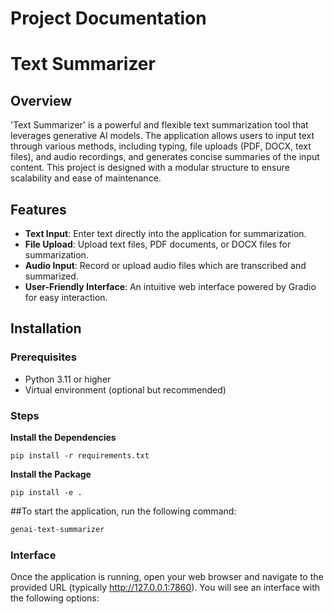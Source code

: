# Project Documentation
# Text Summarizer

## Overview

'Text Summarizer' is a powerful and flexible text summarization tool that leverages generative AI models. The application allows users to input text through various methods, including typing, file uploads (PDF, DOCX, text files), and audio recordings, and generates concise summaries of the input content. This project is designed with a modular structure to ensure scalability and ease of maintenance.

## Features

- **Text Input**: Enter text directly into the application for summarization.
- **File Upload**: Upload text files, PDF documents, or DOCX files for summarization.
- **Audio Input**: Record or upload audio files which are transcribed and summarized.
- **User-Friendly Interface**: An intuitive web interface powered by Gradio for easy interaction.

## Installation

### Prerequisites

- Python 3.11 or higher
- Virtual environment (optional but recommended)

### Steps

  **Install the Dependencies**

    pip install -r requirements.txt
    

   **Install the Package**
   
    pip install -e .
    


##To start the application, run the following command:

```bash
genai-text-summarizer
```

### Interface
Once the application is running, open your web browser and navigate to the provided URL (typically http://127.0.0.1:7860). You will see an interface with the following options:
